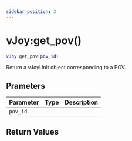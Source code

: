 ```yaml
---
sidebar_position: 3
---
```


# vJoy:get_pov()
```lua
vJoy:get_pov(pov_id)
```
Return a vJoyUnit object corresponding to a POV.


## Prameters
|Parameter|Type|Description|
|-|-|-|
|`pov_id`|||


## Return Values
